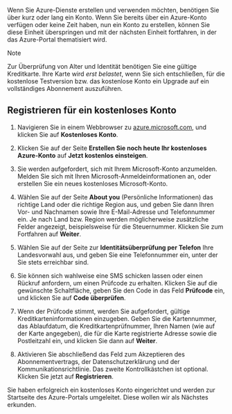 Wenn Sie Azure-Dienste erstellen und verwenden möchten, benötigen Sie über kurz oder lang ein Konto. Wenn Sie bereits über ein Azure-Konto verfügen oder keine Zeit haben, nun ein Konto zu erstellen, können Sie diese Einheit überspringen und mit der nächsten Einheit fortfahren, in der das Azure-Portal thematisiert wird.

> [!NOTE]
> Zur Überprüfung von Alter und Identität benötigen Sie eine gültige Kreditkarte. Ihre Karte wird _erst belastet_, wenn Sie sich entschließen, für die kostenlose Testversion bzw. das kostenlose Konto ein Upgrade auf ein vollständiges Abonnement auszuführen.

## <a name="sign-up-for-a-free-account"></a>Registrieren für ein kostenloses Konto

1. Navigieren Sie in einem Webbrowser zu [azure.microsoft.com](https://azure.microsoft.com?azure-portal=true), und klicken Sie auf **Kostenloses Konto**.

1. Klicken Sie auf der Seite **Erstellen Sie noch heute Ihr kostenloses Azure-Konto** auf **Jetzt kostenlos einsteigen**. 

1. Sie werden aufgefordert, sich mit Ihrem Microsoft-Konto anzumelden. Melden Sie sich mit Ihren Microsoft-Anmeldeinformationen an, oder erstellen Sie ein neues kostenloses Microsoft-Konto.

1. Wählen Sie auf der Seite **About you** (Persönliche Informationen) das richtige Land oder die richtige Region aus, und geben Sie dann Ihren Vor- und Nachnamen sowie Ihre E-Mail-Adresse und Telefonnummer ein. Je nach Land bzw. Region werden möglicherweise zusätzliche Felder angezeigt, beispielsweise für die Steuernummer. Klicken Sie zum Fortfahren auf **Weiter**.

1. Wählen Sie auf der Seite zur **Identitätsüberprüfung per Telefon** Ihre Landesvorwahl aus, und geben Sie eine Telefonnummer ein, unter der Sie stets erreichbar sind.

1. Sie können sich wahlweise eine SMS schicken lassen oder einen Rückruf anfordern, um einen Prüfcode zu erhalten. Klicken Sie auf die gewünschte Schaltfläche, geben Sie den Code in das Feld **Prüfcode** ein, und klicken Sie auf **Code überprüfen**.

1. Wenn der Prüfcode stimmt, werden Sie aufgefordert, gültige Kreditkarteninformationen einzugeben. Geben Sie die Kartennummer, das Ablaufdatum, die Kreditkartenprüfnummer, Ihren Namen (wie auf der Karte angegeben), die für die Karte registrierte Adresse sowie die Postleitzahl ein, und klicken Sie dann auf **Weiter**.

1. Aktivieren Sie abschließend das Feld zum Akzeptieren des Abonnementvertrags, der Datenschutzerklärung und der Kommunikationsrichtlinie. Das zweite Kontrollkästchen ist optional. Klicken Sie jetzt auf **Registrieren**.

Sie haben erfolgreich ein kostenloses Konto eingerichtet und werden zur Startseite des Azure-Portals umgeleitet. Diese wollen wir als Nächstes erkunden.
